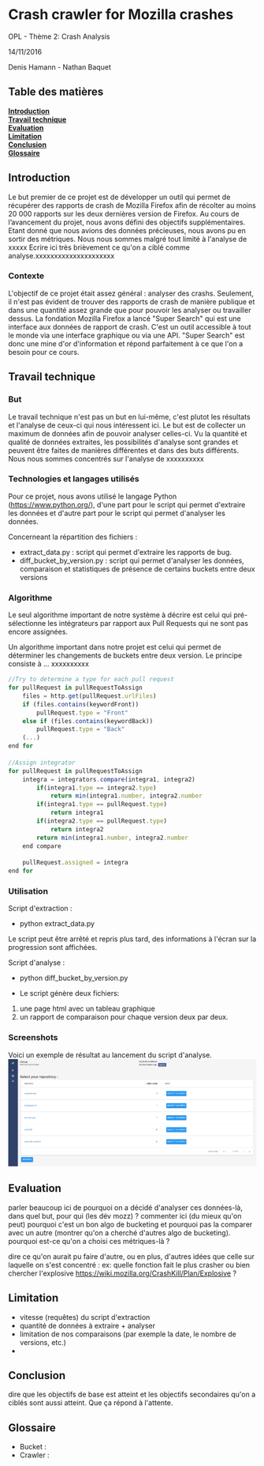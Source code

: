 # Crash crawler for Mozilla crashes

OPL - Thème 2: Crash Analysis

14/11/2016

Denis Hamann - Nathan Baquet

## Table des matières
**[Introduction](#introduction)**  
**[Travail technique](#travail-technique)**  
**[Evaluation](#evaluation)**  
**[Limitation](#limitation)**  
**[Conclusion](#conclusion)**  
**[Glossaire](#glossaire)**

## Introduction
Le but premier de ce projet est de développer un outil qui permet de récupérer des rapports de crash de Mozilla Firefox afin de récolter au moins 20 000 rapports sur les deux dernières version de Firefox.
Au cours de l’avancement du projet, nous avons défini des objectifs supplémentaires. Etant donné que nous avions des données précieuses, nous avons pu en sortir des métriques. Nous nous sommes malgré tout limité à l'analyse de xxxxx Ecrire ici très brièvement ce qu'on a ciblé comme analyse.xxxxxxxxxxxxxxxxxxxxx


### Contexte

L'objectif de ce projet était assez général : analyser des crashs. Seulement, il n'est pas évident de trouver des rapports de crash de manière publique et dans une quantité assez grande que pour pouvoir les analyser ou travailler dessus. La fondation Mozilla Firefox a lancé "Super Search" qui est une interface aux données de rapport de crash. C'est un outil accessible à tout le monde via une interface graphique ou via une API. "Super Search" est donc une mine d'or d'information et répond parfaitement à ce que l'on a besoin pour ce cours.


## Travail technique
### But
Le travail technique n'est pas un but en lui-même, c'est plutot les résultats et l'analyse de ceux-ci qui nous intéressent ici. Le but est de collecter un maximum de données afin de pouvoir analyser celles-ci. Vu la quantité et qualité de données extraites, les possibilités d'analyse sont grandes et peuvent être faites de manières différentes et dans des buts différents. Nous nous sommes concentrés sur l'analyse de xxxxxxxxxx

### Technologies et langages utilisés

Pour ce projet, nous avons utilisé le langage Python (https://www.python.org/), d'une part pour le script qui permet d'extraire les données et d'autre part pour le script qui permet d'analyser les données.

Concerneant la répartition des fichiers :

- extract_data.py : script qui permet d'extraire les rapports de bug.
- diff_bucket_by_version.py : script qui permet d'analyser les données, comparaison et statistiques de présence de certains buckets entre deux versions

### Algorithme

Le seul algorithme important de notre système à décrire est celui qui pré-sélectionne les intégrateurs par rapport aux Pull Requests qui ne sont pas encore assignées.

Un algorithme important dans notre projet est celui qui permet de déterminer les changements de buckets entre deux version.
Le principe consiste à ... xxxxxxxxxx

```javascript
//Try to determine a type for each pull request
for pullRequest in pullRequestToAssign
    files = http.get(pullRequest.urlFiles)
    if (files.contains(keywordFront))
        pullRequest.type = "Front"
    else if (files.contains(keywordBack))
        pullRequest.type = "Back"
    (...)
end for

//Assign integrator
for pullRequest in pullRequestToAssign
    integra = integrators.compare(integra1, integra2)
        if(integra1.type == integra2.type)
            return min(integra1.number, integra2.number
        if(integra1.type == pullRequest.type)
            return integra1
        if(integra2.type == pullRequest.type)
            return integra2
        return min(integra1.number, integra2.number
    end compare

    pullRequest.assigned = integra
end for
```

### Utilisation
Script d'extraction :
- python extract_data.py

Le script peut être arrêté et repris plus tard, des informations à l'écran sur la progression sont affichées.

Script d'analyse :
- python diff_bucket_by_version.py

- Le script génère deux fichiers:
1. une page html avec un tableau graphique
2. un rapport de comparaison pour chaque version deux par deux.

### Screenshots

Voici un exemple de résultat au lancement du script d'analyse.
![Résultat analyse](https://raw.githubusercontent.com/Oupsla/Dashboard-Pr/master/public/images/Selection.png)

## Evaluation

parler beaucoup ici de pourquoi on a décidé d'analyser ces données-là, dans quel but, pour qui (les dév mozz) ?
commenter ici (du mieux qu'on peut) pourquoi c'est un bon algo de bucketing et pourquoi pas la comparer avec un autre (montrer qu'on a cherché d'autres algo de bucketing).
pourquoi est-ce qu'on a choisi ces métriques-là ?

dire ce qu'on aurait pu faire d'autre, ou en plus, d'autres idées que celle sur laquelle on s'est concentré : ex: quelle fonction fait le plus crasher ou bien chercher l'explosive https://wiki.mozilla.org/CrashKill/Plan/Explosive ?


## Limitation

- vitesse (requêtes) du script d'extraction
- quantité de données à extraire + analyser
- limitation de nos comparaisons (par exemple la date, le nombre de versions, etc.)
-


## Conclusion


dire que les objectifs de base est atteint et les objectifs secondaires qu'on a ciblés sont aussi atteint. Que ça répond à l'attente.

## Glossaire
- Bucket :
- Crawler :
